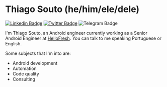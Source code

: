 # Thiago Souto (he/him/ele/dele)
[![Linkedin Badge](https://img.shields.io/badge/-LinkedIn-blue?style=flat-square&logo=Linkedin&logoColor=white&link=https://www.linkedin.com/in/thiagosouto/)](https://www.linkedin.com/in/thiagosouto/) [![Twitter Badge](https://img.shields.io/badge/-Twitter-1ca0f1?style=flat-square&labelColor=1ca0f1&logo=twitter&logoColor=white&link=https://twitter.com/othiagosouto)](https://twitter.com/othiagosouto) ![Telegram Badge](https://img.shields.io/badge/-Telegram-1ca0f1?style=flat-square&labelColor=1ca0f1&logo=telegram&logoColor=white&link=https://t.me/othiagosouto)
<!-- <img src=".github/badges/medium-seeklogo.com.svg"
 alt="othiagosouto medium link" width="14" height="14" /> -->

I'm Thiago Souto, an Android engineer currently working as a Senior Android Engineer at [HelloFresh](https://www.hellofresh.com/careers/). You can talk to me speaking Portuguese or English.

Some subjects that I'm into are: 
- Android development
- Automation
- Code quality
- Consulting 
